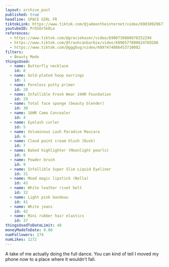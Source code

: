 ```yaml
---
layout: archive_post
published: true
headline: SPACE GIRL FR
tiktokLink: https://www.tiktok.com/@jadeontheinternet/video/6903892967187025157
youtubeID: PrOSOr5k8Lo
references:
  - https://www.tiktok.com/@graciekasmr/video/6900730888670252294
  - https://www.tiktok.com/@trashcanbarbie/video/6896577890624769286
  - https://www.tiktok.com/@gggbug/video/6897474886453710082
filters:
  - Beauty Mode
thingsUsed:
  - name: Butterfly necklace
    id: 0
  - name: Gold-plated hoop earrings
    id: 1
  - name: Poreless putty primer
    id: 28
  - name: Infallible Fresh Wear 24HR Foundation
    id: 29
  - name: Total face sponge (beauty blender)
    id: 30
  - name: 16HR Camo Concealer
    id: 4
  - name: Eyelash curler
    id: 5
  - name: Voluminous Lash Paradise Mascara
    id: 6
  - name: Cloud paint cream blush (Dusk)
    id: 7
  - name: Baked highlighter (Moonlight pearls)
    id: 8
  - name: Powder brush
    id: 9
  - name: Infallible Super Slim Liquid Eyeliner
    id: 31
  - name: Mood magic lipstick (Bella)
    id: 43
  - name: White leather rivet belt
    id: 32
  - name: Light pink bandeau
    id: 41
  - name: White jeans
    id: 42
  - name: Mini rubber hair elastics
    id: 37
thingsUsedToDateLimit: 40
moneyMadeToDate: 0.00
numFollowers: 274
numLikes: 1272
---
```


A take of me actually doing the full dance. You can kind of tell I moved my phone now to a place where it wouldn't fall.
